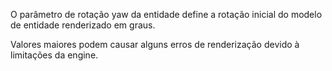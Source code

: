O parâmetro de rotação yaw da entidade define a rotação inicial do modelo de entidade renderizado em graus.

Valores maiores podem causar alguns erros de renderização devido à limitações da engine.